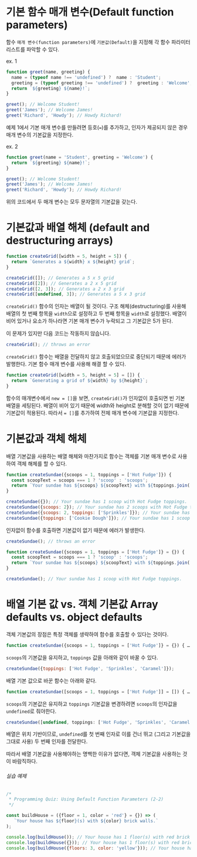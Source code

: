 # 기본 함수 매개 변수(Default function parameters)
함수 `매개 변수(function parameters)`에 `기본값(Default)`을 지정해 각 함수 파라미터 리스트를 파악할 수 있다.

ex. 1
```javascript
function greet(name, greeting) {
  name = (typeof name !== 'undefined') ?  name : 'Student';
  greeting = (typeof greeting !== 'undefined') ?  greeting : 'Welcome';
  return `${greeting} ${name}!`;
}

greet(); // Welcome Student!
greet('James'); // Welcome James!
greet('Richard', 'Howdy'); // Howdy Richard!
```
예제 1에서 기본 매개 변수를 만들려면 등호(`=`)를 추가하고, 인자가 제공되지 않은 경우 매개 변수의 기본값을 지정한다.

ex. 2
```javascript
function greet(name = 'Student', greeting = 'Welcome') {
  return `${greeting} ${name}!`;
}

greet(); // Welcome Student!
greet('James'); // Welcome James!
greet('Richard', 'Howdy'); // Howdy Richard!
```

위의 코드에서 두 매개 변수는 모두 문자열의 기본값을 갖는다.

# 기본값과 배열 해체 (default and destructuring arrays)

```javascript
function createGrid([width = 5, height = 5]) {
  return `Generates a ${width} x ${height} grid`;
}

createGrid([]); // Generates a 5 x 5 grid
createGrid([2]); // Generates a 2 x 5 grid
createGrid([2, 3]); // Generates a 2 x 3 grid
createGrid([undefined, 3]); // Generates a 5 x 3 grid
```

`createGrid()` 함수의 인자는 배열이 될 것이다. 구조 해체(destructuring)를 사용해 배열의 첫 번째 항목을 `width`으로 설정하고 두 번째 항목을 `width`로 설정했다. 배열이 비어 있거나 요소가 하나라면 기본 매개 변수가 누락되고 그 기본값은 5가 된다.

이 문제가 있지만 다음 코드는 작동하지 않습니다.

```javascript
createGrid(); // throws an error
```

`createGrid()` 함수는 배열을 전달하지 않고 호출되었으므로 중단되기 때문에 에러가 발행한다. 기본 함수 매개 변수를 사용해 해결 할 수 있다.

```javascript
function createGrid([width = 5, height = 5] = []) {
  return `Generating a grid of ${width} by ${height}`;
}
```

함수의 매개변수에서 `new = []`을 보면, `createGrid()`가 인자없이 호출되면 빈 기본 배열을 세팅된다. 배열이 비어 있기 때문에 width와 height로 분해할 것이 없기 때문에 기본값이 적용된다. 따라서 `= []`를 추가하여 전체 매개 변수에 기본값을 지정한다.

# 기본값과 객체 해체
배열 기본값을 사용하는 배열 해체와 마찬가지로 함수는 객체를 기본 매개 변수로 사용하여 객체 해체를 할 수 있다.

```javascript
function createSundae({scoops = 1, toppings = ['Hot Fudge']}) {
  const scoopText = scoops === 1 ? 'scoop' : 'scoops';
  return `Your sundae has ${scoops} ${scoopText} with ${toppings.join(' and ')} toppings.`;
}

createSundae({}); // Your sundae has 1 scoop with Hot Fudge toppings.
createSundae({scoops: 2}); // Your sundae has 2 scoops with Hot Fudge toppings.
createSundae({scoops: 2, toppings: ['Sprinkles']}); // Your sundae has 2 scoops with Sprinkles toppings.
createSundae({toppings: ['Cookie Dough']}); // Your sundae has 1 scoop with Cookie Dough toppings.
```

인자없이 함수를 호출하면 기본값이 없기 때문에 에러가 발생한다.

```javascript
createSundae(); // throws an error
```

```javascript
function createSundae({scoops = 1, toppings = ['Hot Fudge']} = {}) {
  const scoopText = scoops === 1 ? 'scoop' : 'scoops';
  return `Your sundae has ${scoops} ${scoopText} with ${toppings.join(' and ')} toppings.`;
}

createSundae(); // Your sundae has 1 scoop with Hot Fudge toppings.
```

# 배열 기본 값 vs. 객체 기본값 Array defaults vs. object defaults

객체 기본값의 장점은 특정 객체를 생략하여 함수를 호출할 수 있다는 것이다.

```javascript
function createSundae({scoops = 1, toppings = ['Hot Fudge']} = {}) { … }
```

`scoops`의 기본값을 유지하고, `toppings` 값을 아래와 같이 바꿀 수 있다.

```javascript
createSundae({toppings: ['Hot Fudge', 'Sprinkles', 'Caramel']});
```

배열 기본 값으로 바꾼 함수는 아래와 같다.

```javascript
function createSundae([scoops = 1, toppings = ['Hot Fudge']] = []) { … }
```

`scoops`의 기본값은 유지하고 `toppings` 기본값을 변경하려면 `scoops`의 인자값을 `undefined`로 줘야한다.

```javascript
createSundae([undefined, toppings: ['Hot Fudge', 'Sprinkles', 'Caramel']]);
```

배열은 위치 기반이므로, `undefined`를 첫 번째 인자로 이를 건너 뛰고 (그리고 기본값을 그대로 사용) 두 번째 인자를 전달한다.

따라서 배열 기본값을 사용해야하는 명백한 이유가 없다면, 객체 기본값을 사용하는 것이 바람직하다.

###### 실습 예제
```javascript
/*
 * Programming Quiz: Using Default Function Parameters (2-2)
 */

const buildHouse = ({floor = 1, color = 'red'} = {}) => (
   `Your house has ${floor}(s) with ${color} brick walls.`
);

console.log(buildHouse()); // Your house has 1 floor(s) with red brick walls.
console.log(buildHouse({})); // Your house has 1 floor(s) with red brick walls.
console.log(buildHouse({floors: 3, color: 'yellow'})); // Your house has 3 floor(s) with yellow brick walls.
```